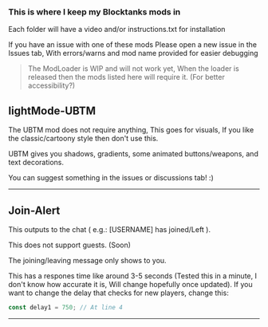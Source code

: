 ### This is where I keep my Blocktanks mods in

Each folder will have a video and/or instructions.txt for installation

If you have an issue with one of these mods
Please open a new issue in the Issues tab, With errors/warns and mod name provided for easier debugging

> The ModLoader is WIP and will not work yet, When the loader is released then the mods listed here will require it. (For better accessibility?)

## lightMode-UBTM
The UBTM mod does not require anything, This goes for visuals, If you like the classic/cartoony style then don't use this.

UBTM gives you shadows, gradients, some animated buttons/weapons, and text decorations.

You can suggest something in the issues or discussions tab! :)

---
## Join-Alert
This outputs to the chat ( e.g.: [USERNAME] has joined/Left ).

This does not support guests. (Soon)

The joining/leaving message only shows to you.

This has a respones time like around 3-5 seconds (Tested this in a minute, I don't know how accurate it is, Will change hopefully once updated).
If you want to change the delay that checks for new players, change this:
```js
const delay1 = 750; // At line 4
```
---

